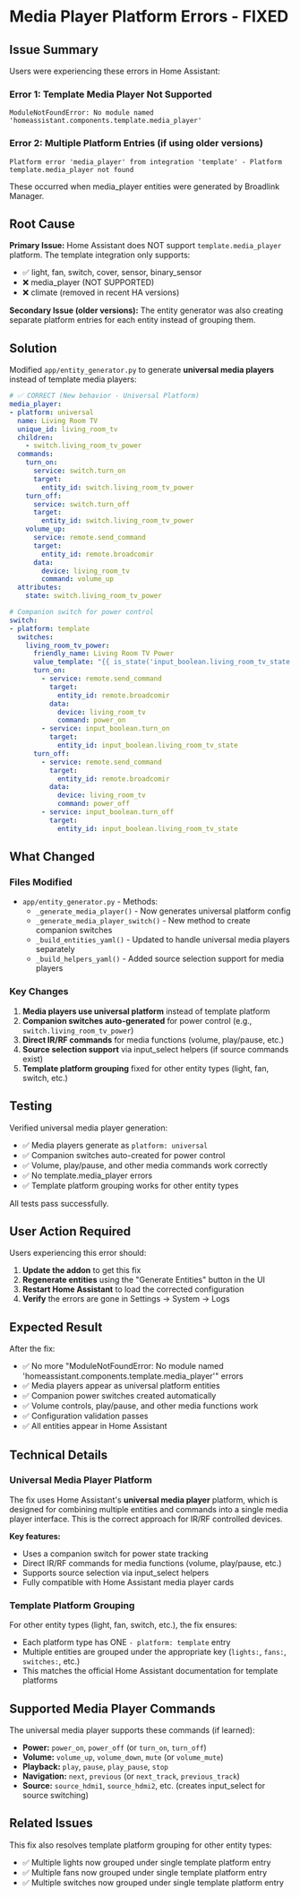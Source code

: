 # Media Player Platform Errors - FIXED

## Issue Summary

Users were experiencing these errors in Home Assistant:

### Error 1: Template Media Player Not Supported
```
ModuleNotFoundError: No module named 'homeassistant.components.template.media_player'
```

### Error 2: Multiple Platform Entries (if using older versions)
```
Platform error 'media_player' from integration 'template' - Platform template.media_player not found
```

These occurred when media_player entities were generated by Broadlink Manager.

## Root Cause

**Primary Issue:** Home Assistant does NOT support `template.media_player` platform. The template integration only supports:
- ✅ light, fan, switch, cover, sensor, binary_sensor
- ❌ media_player (NOT SUPPORTED)
- ❌ climate (removed in recent HA versions)

**Secondary Issue (older versions):** The entity generator was also creating separate platform entries for each entity instead of grouping them.

## Solution

Modified `app/entity_generator.py` to generate **universal media players** instead of template media players:

```yaml
# ✅ CORRECT (New behavior - Universal Platform)
media_player:
- platform: universal
  name: Living Room TV
  unique_id: living_room_tv
  children:
    - switch.living_room_tv_power
  commands:
    turn_on:
      service: switch.turn_on
      target:
        entity_id: switch.living_room_tv_power
    turn_off:
      service: switch.turn_off
      target:
        entity_id: switch.living_room_tv_power
    volume_up:
      service: remote.send_command
      target:
        entity_id: remote.broadcomir
      data:
        device: living_room_tv
        command: volume_up
  attributes:
    state: switch.living_room_tv_power

# Companion switch for power control
switch:
- platform: template
  switches:
    living_room_tv_power:
      friendly_name: Living Room TV Power
      value_template: "{{ is_state('input_boolean.living_room_tv_state', 'on') }}"
      turn_on:
        - service: remote.send_command
          target:
            entity_id: remote.broadcomir
          data:
            device: living_room_tv
            command: power_on
        - service: input_boolean.turn_on
          target:
            entity_id: input_boolean.living_room_tv_state
      turn_off:
        - service: remote.send_command
          target:
            entity_id: remote.broadcomir
          data:
            device: living_room_tv
            command: power_off
        - service: input_boolean.turn_off
          target:
            entity_id: input_boolean.living_room_tv_state
```

## What Changed

### Files Modified
- `app/entity_generator.py` - Methods:
  - `_generate_media_player()` - Now generates universal platform config
  - `_generate_media_player_switch()` - New method to create companion switches
  - `_build_entities_yaml()` - Updated to handle universal media players separately
  - `_build_helpers_yaml()` - Added source selection support for media players

### Key Changes
1. **Media players use universal platform** instead of template platform
2. **Companion switches auto-generated** for power control (e.g., `switch.living_room_tv_power`)
3. **Direct IR/RF commands** for media functions (volume, play/pause, etc.)
4. **Source selection support** via input_select helpers (if source commands exist)
5. **Template platform grouping** fixed for other entity types (light, fan, switch, etc.)

## Testing

Verified universal media player generation:
- ✅ Media players generate as `platform: universal`
- ✅ Companion switches auto-created for power control
- ✅ Volume, play/pause, and other media commands work correctly
- ✅ No template.media_player errors
- ✅ Template platform grouping works for other entity types

All tests pass successfully.

## User Action Required

Users experiencing this error should:

1. **Update the addon** to get this fix
2. **Regenerate entities** using the "Generate Entities" button in the UI
3. **Restart Home Assistant** to load the corrected configuration
4. **Verify** the errors are gone in Settings → System → Logs

## Expected Result

After the fix:
- ✅ No more "ModuleNotFoundError: No module named 'homeassistant.components.template.media_player'" errors
- ✅ Media players appear as universal platform entities
- ✅ Companion power switches created automatically
- ✅ Volume controls, play/pause, and other media functions work
- ✅ Configuration validation passes
- ✅ All entities appear in Home Assistant

## Technical Details

### Universal Media Player Platform
The fix uses Home Assistant's **universal media player** platform, which is designed for combining multiple entities and commands into a single media player interface. This is the correct approach for IR/RF controlled devices.

**Key features:**
- Uses a companion switch for power state tracking
- Direct IR/RF commands for media functions (volume, play/pause, etc.)
- Supports source selection via input_select helpers
- Fully compatible with Home Assistant media player cards

### Template Platform Grouping
For other entity types (light, fan, switch, etc.), the fix ensures:
- Each platform type has ONE `- platform: template` entry
- Multiple entities are grouped under the appropriate key (`lights:`, `fans:`, `switches:`, etc.)
- This matches the official Home Assistant documentation for template platforms

## Supported Media Player Commands

The universal media player supports these commands (if learned):
- **Power:** `power_on`, `power_off` (or `turn_on`, `turn_off`)
- **Volume:** `volume_up`, `volume_down`, `mute` (or `volume_mute`)
- **Playback:** `play`, `pause`, `play_pause`, `stop`
- **Navigation:** `next`, `previous` (or `next_track`, `previous_track`)
- **Source:** `source_hdmi1`, `source_hdmi2`, etc. (creates input_select for source switching)

## Related Issues

This fix also resolves template platform grouping for other entity types:
- ✅ Multiple lights now grouped under single template platform entry
- ✅ Multiple fans now grouped under single template platform entry
- ✅ Multiple switches now grouped under single template platform entry
